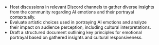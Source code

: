 - Host discussions in relevant Discord channels to gather diverse insights from the community regarding AI emotions and their portrayal contextually.
- Evaluate artistic choices used in portraying AI emotions and analyze their impact on audience perception, including cultural interpretations.
- Draft a structured document outlining key principles for emotional portrayal based on gathered insights and cultural responsiveness.